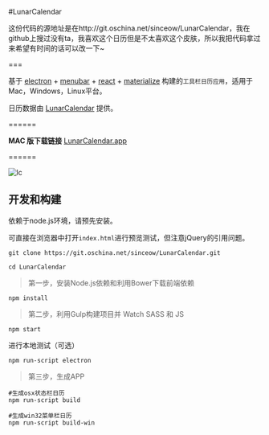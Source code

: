 #LunarCalendar

这份代码的源地址是在http://git.oschina.net/sinceow/LunarCalendar，我在github上搜过没有ta，我喜欢这个日历但是不太喜欢这个皮肤，所以我把代码拿过来希望有时间的话可以改一下~

===

基于 [electron](https://github.com/atom/electron) + [menubar](https://github.com/maxogden/menubar) + [react](https://github.com/facebook/react) + [materialize](https://github.com/Dogfalo/materialize) 
构建的`工具栏日历应用`，适用于Mac，Windows，Linux平台。


日历数据由 [LunarCalendar](https://github.com/zzyss86/LunarCalendar) 提供。


======

**MAC 版下载链接** [LunarCalendar.app](http://pan.baidu.com/s/1dDB7CIH) 

======

![lc](http://i1.tietuku.com/6cc696c379811560.gif)

## 开发和构建

依赖于node.js环境，请预先安装。

可直接在浏览器中打开`index.html`进行预览测试，但注意jQuery的引用问题。

```
git clone https://git.oschina.net/sinceow/LunarCalendar.git

cd LunarCalendar
```

> 第一步，安装Node.js依赖和利用Bower下载前端依赖

```
npm install
```

> 第二步，利用Gulp构建项目并 Watch SASS 和 JS

```
npm start
```

进行本地测试（可选）

```
npm run-script electron
```

> 第三步，生成APP

```
#生成osx状态栏日历
npm run-script build

#生成win32菜单栏日历
npm run-script build-win
```
